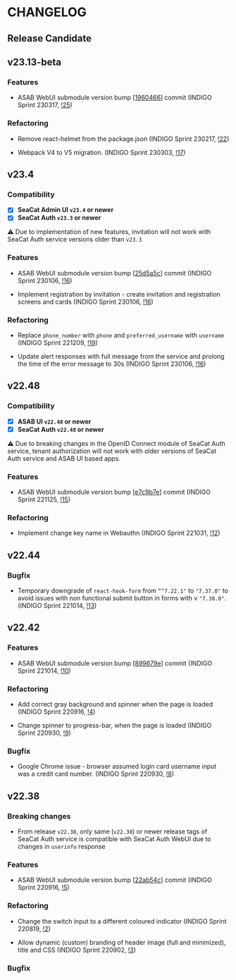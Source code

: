 # CHANGELOG

## Release Candidate

## v23.13-beta

### Features

- ASAB WebUI submodule version bump [[1960466](https://github.com/TeskaLabs/asab-webui/commit/1960466a45d0c48ec279e703317ebf0a59fdcbda)] commit (INDIGO Sprint 230317, [!25](https://github.com/TeskaLabs/seacat-auth-webui/pull/25))

### Refactoring

- Remove react-helmet from the package.json (INDIGO Sprint 230217, [!22](https://github.com/TeskaLabs/seacat-auth-webui/pull/22))

- Webpack V4 to V5 migration. (INDIGO Sprint 230303, [!17](https://github.com/TeskaLabs/seacat-auth-webui/pull/17))


## v23.4

### Compatibility

- [x] **SeaCat Admin UI `v23.4` or newer**
- [x] **SeaCat Auth `v23.3` or newer**

⚠️ Due to implementation of new features, invitation will not work with SeaCat Auth service versions older than `v23.3`

### Features

- ASAB WebUI submodule version bump [[25d5a5c](https://github.com/TeskaLabs/asab-webui/commit/https://github.com/TeskaLabs/asab-webui/commit/25d5a5ce97c6f2286525127cc3a31531b03312f3)] commit (INDIGO Sprint 230106, [!16](https://github.com/TeskaLabs/seacat-auth-webui/pull/16))

- Implement registration by invitation - create invitation and registration screens and cards (INDIGO Sprint 230106, [!16](https://github.com/TeskaLabs/seacat-auth-webui/pull/16))

### Refactoring

- Replace `phone_number` with `phone` and `preferred_username` with `username` (INDIGO Sprint 221209, [!19](https://github.com/TeskaLabs/seacat-auth-webui/pull/19))

- Update alert responses with full message from the service and prolong the time of the error message to 30s (INDIGO Sprint 230106, [!16](https://github.com/TeskaLabs/seacat-auth-webui/pull/16))

## v22.48

### Compatibility

- [x] **ASAB UI `v22.48` or newer**
- [x] **SeaCat Auth `v22.48` or newer**

⚠️ Due to breaking changes in the OpenID Connect module of SeaCat Auth service, tenant authorization will not work with older versions of SeaCat Auth service and ASAB UI based apps.

### Features

- ASAB WebUI submodule version bump [[e7c9b7e](https://github.com/TeskaLabs/asab-webui/commit/https://github.com/TeskaLabs/asab-webui/commit/e7c9b7eb60eaba9cae39ea18d569301dcc7500c4)] commit (INDIGO Sprint 221125, [!15](https://github.com/TeskaLabs/seacat-auth-webui/pull/15))

### Refactoring

- Implement change key name in Webauthn (INDIGO Sprint 221031, [!12](https://github.com/TeskaLabs/seacat-auth-webui/pull/12))

## v22.44

### Bugfix

- Temporary downgrade of `react-hook-form` from `“^7.22.1"` to `"7.37.0"` to avoid issues with non functional submit button in forms with v `"7.38.0"`. (INDIGO Sprint 221014, [!13](https://github.com/TeskaLabs/seacat-auth-webui/pull/13/files))

## v22.42

### Features

- ASAB WebUI submodule version bump [[899679e](https://github.com/TeskaLabs/asab-webui/commit/https://github.com/TeskaLabs/asab-webui/commit/899679ebfab1862706504e60ceb396d72d2a4ad9)] commit (INDIGO Sprint 221014, [!10](https://github.com/TeskaLabs/seacat-auth-webui/pull/10))

### Refactoring

- Add correct gray background and spinner when the page is loaded (INDIGO Sprint 220916, [!4](https://github.com/TeskaLabs/seacat-auth-webui/pull/4))

- Change spinner to progress-bar, when the page is loaded (INDIGO Sprint 220930, [!9](https://github.com/TeskaLabs/seacat-auth-webui/pull/9))

### Bugfix

- Google Chrome issue - browser assumed login card username input was a credit card number. (INDIGO Sprint 220930, [!8](https://github.com/TeskaLabs/seacat-auth-webui/pull/8))

## v22.38

### Breaking changes

- From release `v22.38`, only same (`v22.38`) or newer release tags of SeaCat Auth service is compatible with SeaCat Auth WebUI due to changes in `userinfo` response

### Features

- ASAB WebUI submodule version bump [[22ab54c](https://github.com/TeskaLabs/asab-webui/commit/https://github.com/TeskaLabs/asab-webui/commit/22ab54c22c61d247702a6912db84ed81836497ab)] commit (INDIGO Sprint 220916, [!5](https://github.com/TeskaLabs/seacat-auth-webui/pull/5))

### Refactoring

- Change the switch input to a different coloured indicator (INDIGO Sprint 220819, [!2](https://github.com/TeskaLabs/seacat-auth-webui/pull/2))

- Allow dynamic (custom) branding of header image (full and minimized), title and CSS (INDIGO Sprint 220902, [!3](https://github.com/TeskaLabs/seacat-auth-webui/pull/3))

### Bugfix
